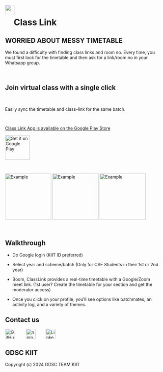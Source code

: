 <!-- markdownlint-disable -->
<div style="float: left;"><img src="https://i.imgur.com/dSgVux3.png" width="30" height="30"/></div>
<!-- markdownlint-restore -->

# &emsp;Class Link

## WORRIED ABOUT MESSY TIMETABLE

We found a difficulty with finding class links and room no. Every time, you must first look for the timetable and then ask for a link/room no in your Whatsapp group.

</br>

## Join virtual class with a single click

</br>

Easily sync the timetable and class-link for the same batch.

</br>

<!-- prettier-ignore-start -->
<!-- markdownlint-disable -->

<a href="https://play.google.com/store/apps/details?id=com.application.class_link">Class Link App is available on the Google Play Store</a>

<p align="left">
<a href="https://play.google.com/store/apps/details?id=com.application.class_link">
    <img alt="Get it on Google Play"
        height="80"
        src="https://play.google.com/intl/en_us/badges/images/generic/en_badge_web_generic.png" />
</a></p>

<br>
<p>
<img width="150px" alt="Example" src="https://i.imgur.com/EPgytPs.png"/>
<img width="150px" alt="Example" src="https://i.imgur.com/pI3M9eG.png"/>
<img width="150px" alt="Example" src="https://i.imgur.com/YTIE579.png"/>
</p>
<br>
<!-- markdownlint-restore -->
<!-- prettier-ignore-end -->

<!-- ## Description

Are you tired of scribbling your schedule in notebooks and then forgetting which class to attend? -->

## Walkthrough

- Do Google login (KIIT ID preferred)

- Select year and scheme/batch (Only for CSE Students in their 1st or 2nd year)

- Boom, ClassLink provides a real-time timetable with a Google/Zoom meet link.
    (1st user? Create the timetable for your section and get the moderator access)

- Once you click on your profile, you'll see options like batchmates, an activity log, and a variety of themes.

## Contact us

<!-- prettier-ignore-start -->
<!-- markdownlint-disable -->

<p align="left">
  <a href="mailto:classlinks@dsckiit.in"><img alt="GitHub" height="32" width="32" src="https://cdn-icons-png.flaticon.com/512/281/281769.png"></a>
  &emsp;&emsp;
  <a href="https://github.com/DSC-KIIT/class-links"><img alt="npm" height="32" width="32" src="https://i.imgur.com/R3BLvAW.png"></a>&emsp;&emsp;
  <a href="https://www.instagram.com/class_link_"><img alt="LinkedIn" height="32" width="32" src="https://i.imgur.com/OWdUupI.png"></a>
</p>
<!-- prettier-ignore-start -->
<!-- markdownlint-disable -->

## GDSC KIIT

Copyright (c) 2024 GDSC TEAM KIIT